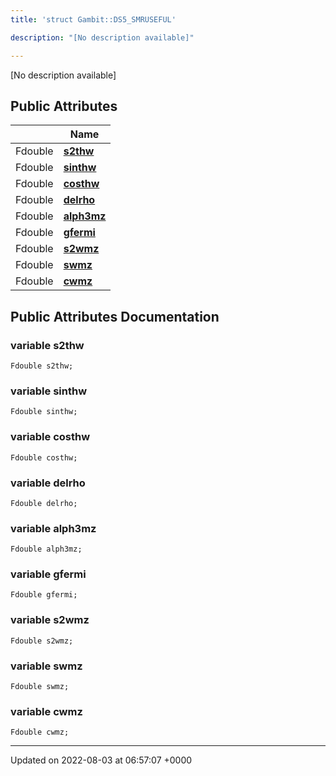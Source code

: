 ```yaml
---
title: 'struct Gambit::DS5_SMRUSEFUL'

description: "[No description available]"

---
```









[No description available]

## Public Attributes

|                | Name           |
| -------------- | -------------- |
| Fdouble | **[s2thw](/documentation/code/gambit_2/classes/structgambit_1_1ds5__smruseful/#variable-s2thw)**  |
| Fdouble | **[sinthw](/documentation/code/gambit_2/classes/structgambit_1_1ds5__smruseful/#variable-sinthw)**  |
| Fdouble | **[costhw](/documentation/code/gambit_2/classes/structgambit_1_1ds5__smruseful/#variable-costhw)**  |
| Fdouble | **[delrho](/documentation/code/gambit_2/classes/structgambit_1_1ds5__smruseful/#variable-delrho)**  |
| Fdouble | **[alph3mz](/documentation/code/gambit_2/classes/structgambit_1_1ds5__smruseful/#variable-alph3mz)**  |
| Fdouble | **[gfermi](/documentation/code/gambit_2/classes/structgambit_1_1ds5__smruseful/#variable-gfermi)**  |
| Fdouble | **[s2wmz](/documentation/code/gambit_2/classes/structgambit_1_1ds5__smruseful/#variable-s2wmz)**  |
| Fdouble | **[swmz](/documentation/code/gambit_2/classes/structgambit_1_1ds5__smruseful/#variable-swmz)**  |
| Fdouble | **[cwmz](/documentation/code/gambit_2/classes/structgambit_1_1ds5__smruseful/#variable-cwmz)**  |

## Public Attributes Documentation

### variable s2thw

```
Fdouble s2thw;
```


### variable sinthw

```
Fdouble sinthw;
```


### variable costhw

```
Fdouble costhw;
```


### variable delrho

```
Fdouble delrho;
```


### variable alph3mz

```
Fdouble alph3mz;
```


### variable gfermi

```
Fdouble gfermi;
```


### variable s2wmz

```
Fdouble s2wmz;
```


### variable swmz

```
Fdouble swmz;
```


### variable cwmz

```
Fdouble cwmz;
```


-------------------------------

Updated on 2022-08-03 at 06:57:07 +0000